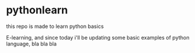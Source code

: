 # pythonlearn
this repo is made to learn python basics

E-learning, and since today i'll be updating some basic examples of python language, bla bla bla
